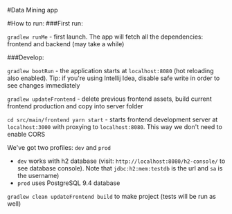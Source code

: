 #Data Mining app


#How to run: 
###First run:

`gradlew runMe` - first launch. The app will fetch all the dependencies: frontend and backend (may take a while)

###Develop:

`gradlew bootRun` - the application starts at `localhost:8080` (hot reloading also enabled). 
Tip: if you're using Intellij Idea, disable safe write in order to see changes immediately  

`gradlew updateFrontend` - delete previous frontend assets, build current frontend production and copy into server folder 
 
`cd src/main/frontend yarn start` - starts frontend development server at `localhost:3000` 
with proxying to `localhost:8080`. This way we don't need to enable CORS

We've got two profiles: `dev` and `prod`

* `dev` works with h2 database (visit: `http://localhost:8080/h2-console/` to see database console). Note that 
`jdbc:h2:mem:testdb` is the url and `sa` is the username)
* `prod` uses PostgreSQL 9.4 database

`gradlew clean updateFrontend build` to make project (tests will be run as well)